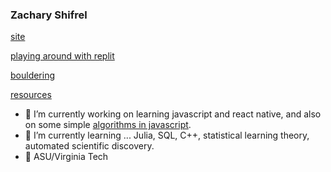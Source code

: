 ### Zachary Shifrel

[site](https://isearch.asu.edu/profile/3481140)

[playing around with replit](https://repl.it/@ZacharyShifrel)

[bouldering](https://www.instagram.com/zachshifrel/)

[resources](http://www.zacharyshifrel.com/zacharyshifrel/)

- 🔭 I’m currently working on learning javascript and react native, and also on some simple [algorithms in javascript](https://replit.com/repls/folder/algs).
- 🌱 I’m currently learning ... Julia, SQL, C++, statistical learning theory, automated scientific discovery. 
- 📜 ASU/Virginia Tech


